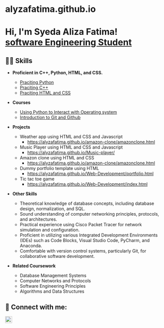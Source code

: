 # alyzafatima.github.io
<h1>Hi, I'm Syeda Aliza Fatima! <br/><a href="https://github.com/alyzafatima">software Engineering Student</a></h1>

<h2>👨‍💻 Skills</h2>

- <b> Proficient in C++, Python, HTML, and CSS.</b>
  - [Praciting Python](https://github.com/alyzafatima/python-programs-)
  - [Praciting C++](https://github.com/alyzafatima/C-Programs)
  - [Praciting HTML and CSS](https://github.com/alyzafatima/Web-Development)

  
- <b>Courses</b>
  - [Using Python to Interact with Operating system](https://coursera.org/verify/V8HEPEVMJJNS)
  - [Introduction to Git and Github](https://coursera.org/verify/54WM29EQYMZ2)
    
- <b>Projects</b>
  -  Weather app using HTML and CSS and Javascript
     - https://alyzafatima.github.io/amazon-clone/amazonclone.html
  -  Music Player using HTML and CSS and Javascript
     - https://alyzafatima.github.io/Music-player/
  - Amazon clone using HTML and CSS
     - https://alyzafatima.github.io/amazon-clone/amazonclone.html
  - Dummy portfolio template using HTML
      - https://alyzafatima.github.io/Web-Development/portfolio.html
  - Tic tac toe game
      - https://alyzafatima.github.io/Web-Development/index.html

  
- <b>Other Skills</b>
  - Theoretical knowledge of database concepts, including database design, normalization, and SQL.
  - Sound understanding of computer networking principles, protocols, and architectures.
  - Practical experience using Cisco Packet Tracer for network simulation and configuration.
  - Proficient in utilizing various Integrated Development Environments (IDEs) such as Code Blocks, Visual Studio Code, PyCharm, and Anaconda.
  - Comfortable with version control systems, particularly Git, for collaborative software development.
- <b>Related Coursework </b>
   - Database Management Systems
   - Computer Networks and Protocols
   - Software Engineering Principles
   - Algorithms and Data Structures

<h2> 🤳 Connect with me:</h2>


[<img align="left" alt="JoshMadakor | LinkedIn" width="22px" src="https://cdn.jsdelivr.net/npm/simple-icons@v3/icons/linkedin.svg" />][linkedin]



[linkedin]: https://www.linkedin.com/in/aliza-fatima-a81b3b287/

<!--
**joshmadakor1/joshmadakor1** is a ✨ _special_ ✨ repository because its `README.md` (this file) appears on your GitHub profile.

Here are some ideas to get you started:

- 🔭 I’m currently working on ...
- 🌱 I’m currently learning ...
- 👯 I’m looking to collaborate on ...
- 🤔 I’m looking for help with ...
- 💬 Ask me about ...
- 📫 How to reach me: ...
- 😄 Pronouns: ...
- ⚡ Fun fact: ...
-->
